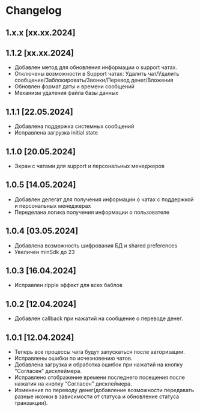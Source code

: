 # Changelog

## 1.x.x [xx.xx.2024]

## 1.1.2 [xx.xx.2024]

- Добавлен метод для обновления информации о support чатах.
- Отключены возможности в Support чатах: Удалить чат/Удалить сообщение/Заблокировать/Звонки/Перевод денег/Вложения
- Обновлен формат даты и времени сообщений
- Механизм удаления файла базы данных

## 1.1.1 [22.05.2024]

- Добавлена поддержка системных сообщений
- Исправлена загрузка initial state

## 1.1.0 [20.05.2024]

- Экран с чатами для support и персональных менеджеров

## 1.0.5 [14.05.2024]

- Добавлен делегат для получения информации о чатах с поддержкой и персональных менеджерах
- Переделана логика получения информации о пользователе

## 1.0.4 [03.05.2024]

- Добавлена возможность шифрования БД и shared preferences
- Увеличен minSdk до 23

## 1.0.3 [16.04.2024]

- Исправлен ripple эффект для всех баблов

## 1.0.2 [12.04.2024]

- Добавлен callback при нажатий на сообщение о переводе денег.

## 1.0.1 [12.04.2024]

- Теперь все процессы чата будут запускаться после авторизации.
- Исправлены ошибки по исчезновению чатов.
- Добавлена загрузка и обработка ошибок при нажатий на кнопку "Согласен" дисклеймера.
- Исправлено отображение времени последнего посещения после нажатия на кнопку "Согласен" дисклеймера.
- Изменения по переводу денег(добавление возможности передавать разные иконки в зависимости от статуса и обновление
  статуса транзакции).
